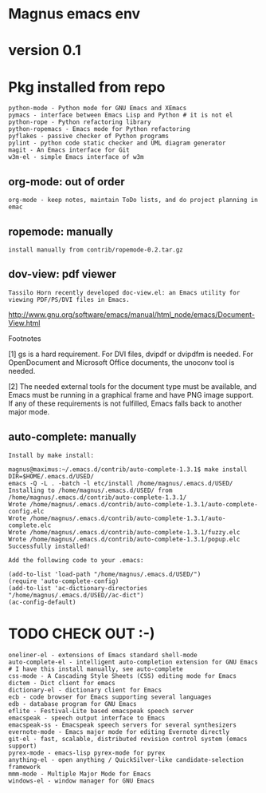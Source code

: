 # Magnus emacs env
# version 0.1

# Pkg installed from repo

    python-mode - Python mode for GNU Emacs and XEmacs
    pymacs - interface between Emacs Lisp and Python # it is not el
    python-rope - Python refactoring library
    python-ropemacs - Emacs mode for Python refactoring
    pyflakes - passive checker of Python programs
    pylint - python code static checker and UML diagram generator
    magit - An Emacs interface for Git
    w3m-el - simple Emacs interface of w3m

## org-mode: out of order

    org-mode - keep notes, maintain ToDo lists, and do project planning in emac

## ropemode: manually

    install manually from contrib/ropemode-0.2.tar.gz

## dov-view: pdf viewer

    Tassilo Horn recently developed doc-view.el: an Emacs utility for viewing PDF/PS/DVI files in Emacs. 

http://www.gnu.org/software/emacs/manual/html_node/emacs/Document-View.html

Footnotes

[1] gs is a hard requirement. For DVI files, dvipdf or dvipdfm is needed. For OpenDocument and Microsoft Office documents, the unoconv tool is needed.

[2] The needed external tools for the document type must be available, and Emacs must be running in a graphical frame and have PNG image support. If any of these requirements is not fulfilled, Emacs falls back to another major mode.

## auto-complete: manually

    Install by make install:

    magnus@maximus:~/.emacs.d/contrib/auto-complete-1.3.1$ make install DIR=$HOME/.emacs.d/USED/
    emacs -Q -L . -batch -l etc/install /home/magnus/.emacs.d/USED/
    Installing to /home/magnus/.emacs.d/USED/ from /home/magnus/.emacs.d/contrib/auto-complete-1.3.1/
    Wrote /home/magnus/.emacs.d/contrib/auto-complete-1.3.1/auto-complete-config.elc
    Wrote /home/magnus/.emacs.d/contrib/auto-complete-1.3.1/auto-complete.elc
    Wrote /home/magnus/.emacs.d/contrib/auto-complete-1.3.1/fuzzy.elc
    Wrote /home/magnus/.emacs.d/contrib/auto-complete-1.3.1/popup.elc
    Successfully installed!
    
    Add the following code to your .emacs:
    
    (add-to-list 'load-path "/home/magnus/.emacs.d/USED/")
    (require 'auto-complete-config)
    (add-to-list 'ac-dictionary-directories "/home/magnus/.emacs.d/USED//ac-dict")
    (ac-config-default)

# TODO CHECK OUT :-)

    oneliner-el - extensions of Emacs standard shell-mode 
    auto-complete-el - intelligent auto-completion extension for GNU Emacs # I have this install manually, see auto-complete
    css-mode - A Cascading Style Sheets (CSS) editing mode for Emacs
    dictem - Dict client for emacs
    dictionary-el - dictionary client for Emacs
    ecb - code browser for Emacs supporting several languages
    edb - database program for GNU Emacs
    eflite - Festival-Lite based emacspeak speech server
    emacspeak - speech output interface to Emacs
    emacspeak-ss - Emacspeak speech servers for several synthesizers
    evernote-mode - Emacs major mode for editing Evernote directly
    git-el - fast, scalable, distributed revision control system (emacs support)
    pyrex-mode - emacs-lisp pyrex-mode for pyrex
    anything-el - open anything / QuickSilver-like candidate-selection framework
    mmm-mode - Multiple Major Mode for Emacs
    windows-el - window manager for GNU Emacs
    
